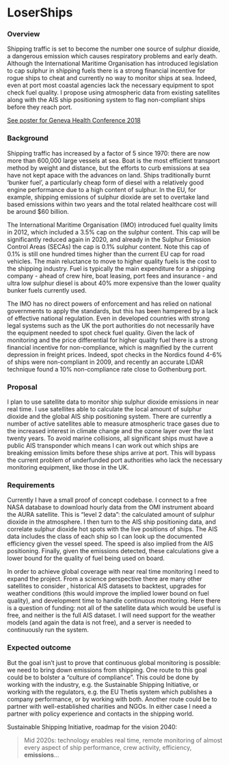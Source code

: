 # LoserShips
### Overview
Shipping traffic is set to become the number one source of sulphur dioxide, a dangerous emission which causes respiratory problems and early death. Although the International Maritime Organisation has introduced legislation to cap sulphur in shipping fuels there is a strong financial incentive for rogue ships to cheat and currently no way to monitor ships at sea. Indeed, even at port most coastal agencies lack the necessary equipment to spot check fuel quality. I propose using atmospheric data from existing satellites along with the AIS ship positioning system to flag non-compliant ships before they reach port.

[See poster for Geneva Health Conference 2018](https://drive.google.com/open?id=1pPFDvOD_bfh2KZ091nEAXmgLbN7IxNEf)

### Background
Shipping traffic has increased by a factor of 5 since 1970: there are now more than 600,000 large vessels at sea. Boat is the most efficient transport method by weight and distance, but the efforts to curb emissions at sea have not kept apace with the advances on land. Ships traditionally burnt ‘bunker fuel’, a particularly cheap form of diesel with a relatively good engine performance due to a high content of sulphur. In the EU, for example, shipping emissions of sulphur dioxide are set to overtake land based emissions within two years and the total related healthcare cost will be around $60 billion. 

The International Maritime Organisation (IMO) introduced fuel quality limits in 2012, which included a 3.5% cap on the sulphur content. This cap will be significantly reduced again in 2020, and already in the Sulphur Emission Control Areas (SECAs) the cap is 0.1% sulphur content. Note this cap of 0.1% is still one hundred times higher than the current EU cap for road vehicles. The main reluctance to move to higher quality fuels is the cost to the shipping industry. Fuel is typically the main expenditure for a shipping company - ahead of crew hire, boat leasing, port fees and insurance - and ultra low sulphur diesel is about 40% more expensive than the lower quality bunker fuels currently used. 

The IMO has no direct powers of enforcement and has relied on national governments to apply the standards, but this has been hampered by a lack of effective national regulation. Even in developed countries with strong legal systems such as the UK the port authorities do not necessarily have the equipment needed to spot check fuel quality. Given the lack of monitoring and the price differential for higher quality fuel there is a strong financial incentive for non-compliance, which is magnified by the current depression in freight prices. Indeed, spot checks in the Nordics found 4-6% of ships were non-compliant in 2009, and recently an accurate LIDAR technique found a 10% non-compliance rate close to Gothenburg port.

### Proposal
I plan to use satellite data to monitor ship sulphur dioxide emissions in near real time. I use satellites able to calculate the local amount of sulphur dioxide and the global AIS ship positioning system. There are currently a number of active satellites able to measure atmospheric trace gases due to the increased interest in climate change and the ozone layer over the last twenty years. To avoid marine collisions, all significant ships must have a public AIS transponder which means I can work out which ships are breaking emission limits before these ships arrive at port. This will bypass the current problem of underfunded port authorities who lack the necessary monitoring equipment, like those in the UK.

### Requirements
Currently I have a small proof of concept codebase. I connect to a free NASA database to download hourly data from the OMI instrument aboard the AURA satellite. This is “level 2 data”: the calculated amount of sulphur dioxide in the atmosphere. I then turn to the AIS ship positioning data, and correlate sulphur dioxide hot spots with the live positions of ships. The AIS data includes the class of each ship so I can look up the documented efficiency given the vessel speed. The speed is also implied from the AIS positioning. Finally, given the emissions detected, these calculations give a lower bound for the quality of fuel being used on board.

In order to achieve global coverage with near real time monitoring I need to expand the project. From a science perspective there are many other satellites to consider , historical AIS datasets to backtest, upgrades for weather conditions (this would improve the implied lower bound on fuel quality), and development time to handle continuous monitoring. Here there is a question of funding: not all of the satellite data which would be useful is free, and neither is the full AIS dataset. I will need support for the weather models (and again the data is not free), and a server is needed to continuously run the system.

### Expected outcome
But the goal isn’t just to prove that continuous global monitoring is possible: we need to bring down emissions from shipping. One route to this goal could be to bolster a “culture of compliance”. This could be done by working with the industry, e.g. the Sustainable Shipping Initiative, or working with the regulators, e.g. the EU Thetis system which publishes a company performance, or by working with both. Another route could be to partner with well-established charities and NGOs. In either case I need a partner with policy experience and contacts in the shipping world.

Sustainable Shipping Initiative, roadmap for the vision 2040:
>Mid 2020s: technology enables real time, remote monitoring of almost every aspect of ship performance, crew activity, efficiency, **emissions**...
